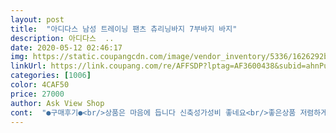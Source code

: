 ```yaml
---
layout: post 
title:  "아디다스 남성 트레이닝 팬츠 츄리닝바지 7부바지 바지" 
description: 아디다스  ..
date: 2020-05-12 02:46:17 
img: https://static.coupangcdn.com/image/vendor_inventory/5336/1626292bf465912a3df53e96126db6e9fb1679925cea41e70ee5a2772a00.jpg 
linkUrl: https://link.coupang.com/re/AFFSDP?lptag=AF3600438&subid=ahnPublicAsk&pageKey=220914890&itemId=689203929&vendorItemId=4767384647&traceid=V0-113-d0b8a6c59fc41e15 
categories: [1006] 
color: 4CAF50 
price: 27000 
author: Ask View Shop 
cont:  "●구매후기●<br/>상품은 마음에 듭니다 신축성가성비 좋네요<br/>좋은상품 저렴하게 잘 구매 했습니다.<br/><br/>허리 34인치에 잘 맞는 사이즈이고 입었을때 착용감은 좋습니다만, 허리 아래의 부위가 다소 좀 작은 느낌이 납니다.<br/> 그래도 착용후 움직임에는 지장은 없어요.<br/><br/>" 
---
```

